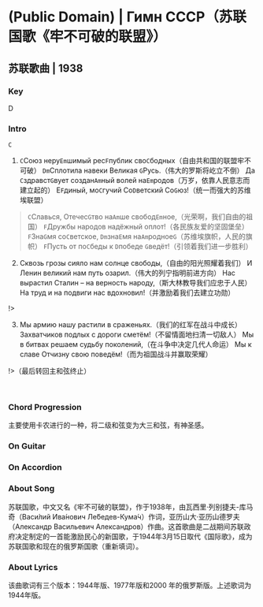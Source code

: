 # (Public Domain) | Гимн СССР（苏联国歌《牢不可破的联盟》）
## 苏联歌曲 | 1938

### Key
D

### Intro

`C`

1. `C`Союз неру`Em`шимый рес`F`публик сво`C`бодных（自由共和国的联盟牢不可破）
`Dm`Сплотила навеки Великая `G`Русь.（伟大的罗斯将屹立不倒）
Да `C`здравст`G`вует создан`Am`ный волей на`Em`родов（万岁，依靠人民意志而建立起的）
Е`F`диный, мо`C`гучий Со`D`ветский Со`G`юз!（统一而强大的苏维埃联盟）

> `C`Славься, Отечес`G`тво
> на`Am`ше свобод`Em`ное,（光荣啊，我们自由的祖国）
> `F`Дружбы народов надёжный оплот!（各民族友爱的坚固堡垒）
> `F`Зна`G`мя со`C`ветское, `Dm`зна`E`мя на`Am`родное`G`（苏维埃旗帜，人民的旗帜）
> `F`Пусть от по`C`беды к `D`победе `G`ведёт!（引领着我们进一步胜利）

2. Сквозь грозы сияло нам солнце свободы,（自由的阳光照耀着我们）
И Ленин великий нам путь озарил.（伟大的列宁指明前进方向）
Нас вырастил Сталин – на верность народу,（斯大林教导我们应忠于人民）
На труд и на подвиги нас вдохновил!（并激励着我们去建立功勋）

!>

3. Мы армию нашу растили в сраженьях.（我们的红军在战斗中成长）
Захватчиков подлых с дороги сметём!（不留情面地扫清一切敌人）
Мы в битвах решаем судьбу поколений,（在斗争中决定几代人命运）
Мы к славе Отчизну свою поведём!（而为祖国战斗并赢取荣耀）

!>（最后转回主和弦终止）



&nbsp;&nbsp;

### Chord Progression
主要使用卡农进行的一种，将二级和弦变为大三和弦，有神圣感。

### On Guitar


### On Accordion


### About Song
苏联国歌，中文又名《牢不可破的联盟》，作于1938年，由瓦西里·列别捷夫-库马奇（Васи́лий Ива́нович Ле́бедев-Кума́ч）作词，亚历山大·亚历山德罗夫（Александр Васильевич Александров）作曲。这首歌曲是二战期间苏联政府决定制定的一首能激励民心的新国歌，于1944年3月15日取代《国际歌》，成为苏联国歌和现在的俄罗斯国歌（重新填词）。


### About Lyrics
该曲歌词有三个版本：1944年版、1977年版和2000 年的俄罗斯版。上述歌词为1944年版。
